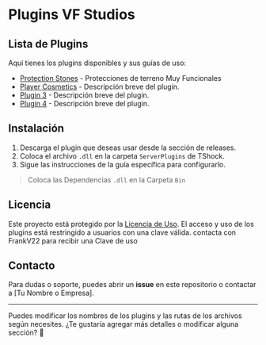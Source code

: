 # Plugins VF Studios

## Lista de Plugins

Aquí tienes los plugins disponibles y sus guías de uso:

- [Protection Stones](./docs/GUIDE/ProtectionStones.md) - Protecciones de terreno Muy Funcionales
- [Player Cosmetics](./docs/GUIDE/PlayerCosmetics.md) - Descripción breve del plugin.
- [Plugin 3](./docs/plugin3.md) - Descripción breve del plugin.
- [Plugin 4](./docs/plugin4.md) - Descripción breve del plugin.

## Instalación

1. Descarga el plugin que deseas usar desde la sección de releases.
2. Coloca el archivo `.dll` en la carpeta `ServerPlugins` de TShock.
3. Sigue las instrucciones de la guía específica para configurarlo.
> Coloca las Dependencias `.dll` en la Carpeta `Bin`

## Licencia

Este proyecto está protegido por la [Licencia de Uso](./LICENSE.md). El acceso y uso de los plugins está restringido a usuarios con una clave válida. contacta con FrankV22 para recibir una Clave de uso

## Contacto

Para dudas o soporte, puedes abrir un **issue** en este repositorio o contactar a [Tu Nombre o Empresa].

---

Puedes modificar los nombres de los plugins y las rutas de los archivos según necesites. ¿Te gustaría agregar más detalles o modificar alguna sección? 🚀
